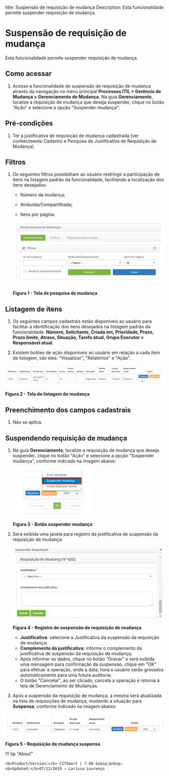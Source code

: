 title: Suspensão de requisição de mudança
Description: Esta funcionalidade permite suspender requisição de mudança.
# Suspensão de requisição de mudança

Esta funcionalidade permite suspender requisição de mudança.

Como acessar
--------------

1. Acesse a funcionalidade de suspensão de requisição de mudança através da navegação no menu principal
**Processos ITIL > Gerência de Mudança > Gerenciamento de Mudança**. Na guia **Gerenciamento**, localize a requisição de
mudança que deseja suspender, clique no botão "Ação" e selecione a opção "Suspender mudança".

Pré-condições
---------------

1. Ter a justificativa de requisição de mudança cadastrada (ver conhecimento 
Cadastro e Pesquisa de Justificativa de Requisição de Mudança)

Filtros
----------

1. Os seguintes filtros possibilitam ao usuário restringir a participação de itens na listagem padrão da funcionalidade, 
facilitando a localização dos itens desejados:

    - Número da mudança;

    - Atribuída/Compartilhada;

    - Itens por página.

    ![Pesquisa](images/susp-mud.img1.png)

    **Figura 1 - Tela de pesquisa de mudança**

Listagem de itens
-------------------

1. Os seguintes campos cadastrais estão disponíveis ao usuário para facilitar a identificação dos itens desejados na
listagem padrão da funcionalidade: **Número, Solicitante, Criada em, Prioridade, Prazo, Prazo limite, Atraso, Situação,
Tarefa atual, Grupo Executor** e **Responsável atual**.

2. Existem botões de ação disponíveis ao usuário em relação a cada item da listagem, são eles: "Visualizar", "Relatórios" 
e "Ação".

![Listagem](images/susp-mud.img2.png)

**Figura 2 - Tela de listagem de mudança**

Preenchimento dos campos cadastrais
------------------------------------

1. Não se aplica.

Suspendendo requisição de mudança
-----------------------------------

1. Na guia **Gerenciamento**, localize a requisição de mudança que deseja suspender, clique no botão "Ação" e selecione a opção
"Suspender mudança", conforme indicado na imagem abaixo:

    ![Botão](images/susp-mud.img3.png)
    
    **Figura 3 - Botão suspender mudança**
    
2. Será exibida uma janela para registro da justificativa de suspensão da requisição de mudança:

    ![Suspensão](images/susp-mud.img4.png)
    
    **Figura 4 - Registro de suspensão de requisição de mudança**
    
    - **Justificativa**: selecione a Justificativa da suspensão da requisição de mudança;
    - **Complemento da justificativa**: informe o complemento da justificativa de suspensão da requisição de mudança;
    - Após informar os dados, clique no botão "Gravar" e será exibida uma mensagem para confirmação da suspensão, clique em "OK" 
    para efetuar a operação, onde a data, hora e usuário serão gravados automaticamente para uma futura auditoria;
    - O botão "Cancelar", ao ser clicado, cancela a operação e retorna à tela de Gerenciamento de Mudanças.
    
3. Após a suspensão da requisição de mudança, a mesma será atualizada na lista de requisições de mudança, mudando a
situação para **Suspensa**, conforme indicado na imagem abaixo:

![Suspensa](images/susp-mud.img5.png)

**Figura 5 - Requisição de mudança suspensa**

!!! tip "About"

    <b>Product/Version:</b> CITSmart | 7.00 &nbsp;&nbsp;
    <b>Updated:</b>07/12/2019 – Larissa Lourenço
